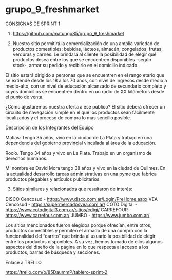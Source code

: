 # grupo_9_freshmarket

CONSIGNAS DE SPRINT 1

1) https://github.com/matungo85/grupo_9_freshmarket

2) Nuestro sitio permitirá la comercialización de una amplia variedad de productos comestibles: bebidas, lácteos, almacén, congelados, frutas, verduras y carnes. 
Le brindará al cliente la posibilidad de elegir qué productos desea entre los que se encuentren disponibles -según stock-, armar su pedido y recibirlo en el domicilio indicado.

El sitio estará dirigido a personas que se encuentren en el rango etario que se extiende desde los 18 a los 70 años, con nivel de ingresos desde medio a medio-alto, con un nivel de educación alcanzado de secundario completo y cuyos domicilios se encuentren dentro en un radio de XX kilómetros desde el punto de venta. 

¿Cómo ajustaremos nuestra oferta a ese público? El sitio deberá ofrecer un circuito de navegación simple en el que los productos sean fácilmente localizados y el proceso de compra lo más sencillo posible. 

Descripción de los Integrantes del Equipo

Matías: Tengo 35 años, vivo en la ciudad de La Plata y trabajo en una dependencia del gobierno provincial vinculada al área de la educación. 

Rocío. Tengo 34 años y vivo en La Plata. Trabajo en un organismo de derechos humanos. 

Mi nombre es David Mora tengo 38 años y vivo en la ciudad de Quilmes. En la actualidad desarrollo tareas administrativas en una pyme que fabrica productos plegables y artículos publicitarios.



3) Sitios similares y relacionados que resultaron de interés:

DISCO Cencosud - https://www.disco.com.ar/Login/PreHome.aspx
VEA Cencosud - https://supermercadosvea.com.ar/
COTO Digital - https://www.cotodigital3.com.ar/sitios/cdigi/
CARREFOUR - https://www.carrefour.com.ar/
JUMBO - https://www.jumbo.com.ar/

Los sitios mencionados fueron elegidos porque ofrecían, entre otros, productos comestibles y permiten el armado de una compra con la funcionalidad del “carrito” que brinda al usuario la posibilidad de elegir entre los productos disponibles.
A su vez, hemos tomado de ellos algunos aspectos del diseño de la página en lo que respecta al acceso a los productos, barras de búsqueda y secciones.


Enlace a TRELLO

https://trello.com/b/85DaummP/tablero-sprint-2